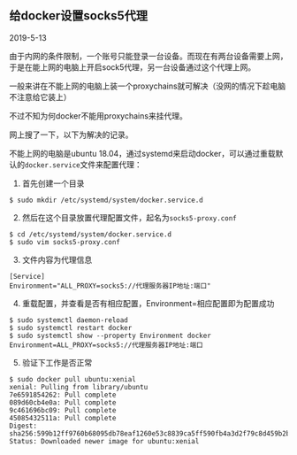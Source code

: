 ## 给docker设置socks5代理

2019-5-13

由于内网的条件限制，一个账号只能登录一台设备。而现在有两台设备需要上网，于是在能上网的电脑上开启sock5代理，另一台设备通过这个代理上网。



一般来讲在不能上网的电脑上装一个proxychains就可解决（没网的情况下趁电脑不注意给它装上）

不过不知为何docker不能用proxychains来挂代理。



网上搜了一下，以下为解决的记录。



不能上网的电脑是ubuntu 18.04，通过systemd来启动docker，可以通过重载默认的`docker.service`文件来配置代理：

1. 首先创建一个目录

```shell
$ sudo mkdir /etc/systemd/system/docker.service.d
```

2. 然后在这个目录放置代理配置文件，起名为`socks5-proxy.conf`

```shell
$ cd /etc/systemd/system/docker.service.d
$ sudo vim socks5-proxy.conf
```

3. 文件内容为代理信息

```
[Service]
Environment="ALL_PROXY=socks5://代理服务器IP地址:端口"
```

4. 重载配置，并查看是否有相应配置，Environment=相应配置即为配置成功

```
$ sudo systemctl daemon-reload
$ sudo systemctl restart docker
$ sudo systemctl show --property Environment docker
Environment=ALL_PROXY=socks5://代理服务器IP地址:端口
```

5. 验证下工作是否正常

```
$ sudo docker pull ubuntu:xenial
xenial: Pulling from library/ubuntu
7e6591854262: Pull complete
089d60cb4e0a: Pull complete
9c461696bc09: Pull complete
45085432511a: Pull complete
Digest: sha256:599b12ff9760b68095db78eaf1260e53c8839ca5ff590fb4a3d2f79c8d459b2b
Status: Downloaded newer image for ubuntu:xenial
```



